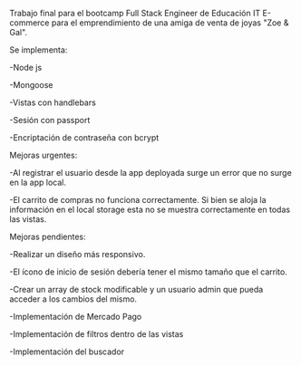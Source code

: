 Trabajo final para el bootcamp Full Stack Engineer de Educación IT
E-commerce para el emprendimiento de una amiga de venta de joyas "Zoe & Gal". 



Se implementa:

-Node js

-Mongoose

-Vistas con handlebars

-Sesión con passport

-Encriptación de contraseña con bcrypt


Mejoras urgentes:

-Al registrar el usuario desde la app deployada surge un error que no surge en la app local. 

-El carrito de compras no funciona correctamente. Si bien se aloja la información en el local storage esta no se muestra correctamente en todas las vistas.


Mejoras pendientes:

-Realizar un diseño más responsivo. 

-El ícono de inicio de sesión debería tener el mismo tamaño que el carrito. 

-Crear un array de stock modificable y un usuario admin que pueda acceder a los cambios del mismo. 

-Implementación de Mercado Pago

-Implementación de filtros dentro de las vistas

-Implementación del buscador
